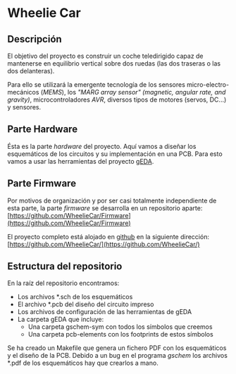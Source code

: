 Wheelie Car
===========

Descripción
-----------
El objetivo del proyecto es construir un coche teledirigido capaz de mantenerse
en equilibrio vertical sobre dos ruedas (las dos traseras o las dos
delanteras).

Para ello se utilizará la emergente tecnología de los sensores
micro-electro-mecánicos \(_MEMS_\), los _"MARG array sensor" (magnetic, angular
rate, and gravity)_, microcontroladores _AVR_, diversos tipos de motores
(servos, DC...) y sensores.

Parte Hardware
--------------
Ésta es la parte *hardware* del proyecto. Aquí vamos a diseñar los esquemáticos
de los circuitos y su implementación en una PCB. Para esto vamos a usar las
herramientas del proyecto [gEDA](http://www.geda-project.org/ "gEDA official web
page").

Parte Firmware
--------------
Por motivos de organización y por ser casi totalmente independiente de esta
parte, la parte *firmware* se desarrolla en un repositorio aparte:
[https://github.com/WheelieCar/Firmware](https://github.com/WheelieCar/Firmware)

El proyecto completo está alojado en [github](https://github.com/ "Pagina
principal de github") en la siguiente dirección:
[https://github.com/WheelieCar/](https://github.com/WheelieCar/)

Estructura del repositorio
--------------------------
En la raíz del repositorio encontramos:

* Los archivos \*.sch de los esquemáticos
* El archivo \*.pcb del diseño del circuito impreso
* Los archivos de configuración de las herramientas de gEDA
* La carpeta gEDA que incluye:
	* Una carpeta gschem-sym con todos los símbolos que creemos
	* Una carpeta pcb-elements con los footprints de estos símbolos

Se ha creado un Makefile que genera un fichero PDF con los esquemáticos y el
diseño de la PCB. Debido a un bug en el programa _gschem_ los archivos \*.pdf de
los esquemáticos hay que crearlos a mano.
